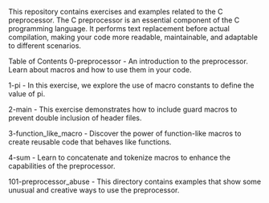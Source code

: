 This repository contains exercises and examples related to the C preprocessor. The C preprocessor is an essential component of the C programming language. It performs text replacement before actual compilation, making your code more readable, maintainable, and adaptable to different scenarios.

Table of Contents
0-preprocessor - An introduction to the preprocessor. Learn about macros and how to use them in your code.

1-pi - In this exercise, we explore the use of macro constants to define the value of pi.

2-main - This exercise demonstrates how to include guard macros to prevent double inclusion of header files.

3-function_like_macro - Discover the power of function-like macros to create reusable code that behaves like functions.

4-sum - Learn to concatenate and tokenize macros to enhance the capabilities of the preprocessor.

101-preprocessor_abuse - This directory contains examples that show some unusual and creative ways to use the preprocessor.
